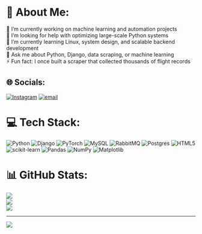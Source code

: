 # 💫 About Me:
🔭 I’m currently working on machine learning and automation projects<br>🤝 I’m looking for help with optimizing large-scale Python systems<br>🌱 I’m currently learning Linux, system design, and scalable backend development<br>💬 Ask me about Python, Django, data scraping, or machine learning<br>⚡ Fun fact: I once built a scraper that collected thousands of flight records


## 🌐 Socials:
[![Instagram](https://img.shields.io/badge/Instagram-%23E4405F.svg?logo=Instagram&logoColor=white)](https://instagram.com/ali_khalaji05) [![email](https://img.shields.io/badge/Email-D14836?logo=gmail&logoColor=white)](mailto:ali1384567890@gmail.com) 

# 💻 Tech Stack:
![Python](https://img.shields.io/badge/python-3670A0?style=for-the-badge&logo=python&logoColor=ffdd54) ![Django](https://img.shields.io/badge/django-%23092E20.svg?style=for-the-badge&logo=django&logoColor=white) ![PyTorch](https://img.shields.io/badge/PyTorch-%23EE4C2C.svg?style=for-the-badge&logo=PyTorch&logoColor=white) ![MySQL](https://img.shields.io/badge/mysql-4479A1.svg?style=for-the-badge&logo=mysql&logoColor=white) ![RabbitMQ](https://img.shields.io/badge/rabbitmq-FF6600?style=for-the-badge&logo=rabbitmq&logoColor=white) ![Postgres](https://img.shields.io/badge/postgres-%23316192.svg?style=for-the-badge&logo=postgresql&logoColor=white) ![HTML5](https://img.shields.io/badge/html5-%23E34F26.svg?style=for-the-badge&logo=html5&logoColor=white) ![scikit-learn](https://img.shields.io/badge/scikit--learn-%23F7931E.svg?style=for-the-badge&logo=scikit-learn&logoColor=white) ![Pandas](https://img.shields.io/badge/pandas-%23150458.svg?style=for-the-badge&logo=pandas&logoColor=white) ![NumPy](https://img.shields.io/badge/numpy-%23013243.svg?style=for-the-badge&logo=numpy&logoColor=white) ![Matplotlib](https://img.shields.io/badge/Matplotlib-%23ffffff.svg?style=for-the-badge&logo=Matplotlib&logoColor=black)
# 📊 GitHub Stats:
![](https://github-readme-stats.vercel.app/api?username=codali_ml&theme=city_lights&hide_border=false&include_all_commits=false&count_private=false)<br/>
![](https://nirzak-streak-stats.vercel.app/?user=codali_ml&theme=city_lights&hide_border=false)<br/>
![](https://github-readme-stats.vercel.app/api/top-langs/?username=codali_ml&theme=city_lights&hide_border=false&include_all_commits=false&count_private=false&layout=compact)

---
[![](https://visitcount.itsvg.in/api?id=codali_ml&icon=2&color=1)](https://visitcount.itsvg.in)

<!-- Proudly created with GPRM ( https://gprm.itsvg.in ) -->
